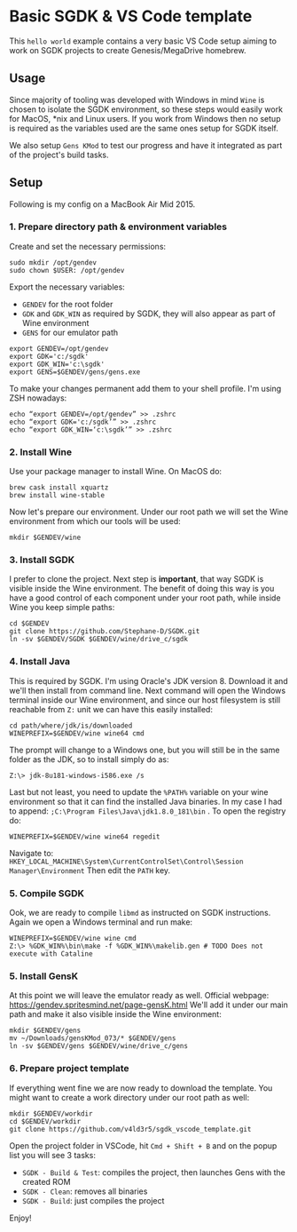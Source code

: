 # Basic SGDK & VS Code template

This `hello world` example contains a very basic VS Code setup aiming to work on SGDK projects to create Genesis/MegaDrive homebrew. 

## Usage


Since majority of tooling was developed with Windows in mind `Wine` is chosen to isolate the SGDK environment, so these steps would easily work for MacOS, *nix and Linux users.
If you work from Windows then no setup is required as the variables used are the same ones setup for SGDK itself. 

We also setup `Gens KMod` to test our progress and have it integrated as part of the project's build tasks.

## Setup

Following is my config on a MacBook Air Mid 2015.

### 1. Prepare directory path & environment variables

Create and set the necessary permissions:

```
sudo mkdir /opt/gendev
sudo chown $USER: /opt/gendev
```

Export the necessary variables:
* `GENDEV` for the root folder
* `GDK` and `GDK_WIN` as required by SGDK, they will also appear as part of Wine environment
* `GENS` for our emulator path

```
export GENDEV=/opt/gendev
export GDK='c:/sgdk'
export GDK_WIN='c:\sgdk'
export GENS=$GENDEV/gens/gens.exe
```

To make your changes permanent add them to your shell profile. I'm using ZSH nowadays:

```
echo “export GENDEV=/opt/gendev” >> .zshrc
echo “export GDK='c:/sgdk’” >> .zshrc
echo “export GDK_WIN=‘c:\sgdk’” >> .zshrc
```

### 2. Install Wine

Use your package manager to install Wine. On MacOS do:

```
brew cask install xquartz
brew install wine-stable
```

Now let's prepare our environment. Under our root path we will set the Wine environment from which our tools will be used:

```
mkdir $GENDEV/wine
```

### 3. Install SGDK

I prefer to clone the project. Next step is **important**, that way SGDK is visible inside the Wine environment.
The benefit of doing this way is you have a good control of each component under your root path, while inside Wine you keep simple paths:

```
cd $GENDEV
git clone https://github.com/Stephane-D/SGDK.git
ln -sv $GENDEV/SGDK $GENDEV/wine/drive_c/sgdk
```

### 4. Install Java

This is required by SGDK. I'm using Oracle's JDK version 8. Download it and we'll then install from command line.
Next command will open the Windows terminal inside our Wine environment, and since our host filesystem is still reachable from `Z:` unit we can have this easily installed:

```
cd path/where/jdk/is/downloaded
WINEPREFIX=$GENDEV/wine wine64 cmd
```

The prompt will change to a Windows one, but you will still be in the same folder as the JDK, so to install simply do as:

```
Z:\> jdk-8u181-windows-i586.exe /s
```

Last but not least, you need to update the `%PATH%` variable on your wine environment so that it can find the installed Java binaries.
In my case I had to append: `;C:\Program Files\Java\jdk1.8.0_181\bin` . To open the registry do:

```
WINEPREFIX=$GENDEV/wine wine64 regedit
```

Navigate to: `HKEY_LOCAL_MACHINE\System\CurrentControlSet\Control\Session Manager\Environment`
Then edit the `PATH` key.

### 5. Compile SGDK

Ook, we are ready to compile `libmd` as instructed on SGDK instructions. Again we open a Windows terminal and run make:

```
WINEPREFIX=$GENDEV/wine wine cmd
Z:\> %GDK_WIN%\bin\make -f %GDK_WIN%\makelib.gen # TODO Does not execute with Cataline
```

### 5. Install GensK

At this point we will leave the emulator ready as well. Official webpage: https://gendev.spritesmind.net/page-gensK.html
We'll add it under our main path and make it also visible inside the Wine environment:

```
mkdir $GENDEV/gens
mv ~/Downloads/gensKMod_073/* $GENDEV/gens
ln -sv $GENDEV/gens $GENDEV/wine/drive_c/gens
```

### 6. Prepare project template

If everything went fine we are now ready to download the template. You might want to create a work directory under our root path as well:

```
mkdir $GENDEV/workdir
cd $GENDEV/workdir
git clone https://github.com/v4ld3r5/sgdk_vscode_template.git
```

Open the project folder in VSCode, hit `Cmd + Shift + B` and on the popup list you will see 3 tasks:
* `SGDK - Build & Test`: compiles the project, then launches Gens with the created ROM
* `SGDK - Clean`: removes all binaries
* `SGDK - Build`: just compiles the project

Enjoy!
